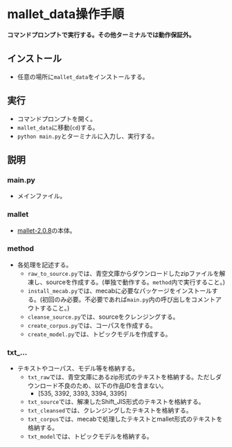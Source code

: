 # mallet_data操作手順
**コマンドプロンプトで実行する。その他ターミナルでは動作保証外。**


## インストール
- 任意の場所に`mallet_data`をインストールする。


## 実行
- コマンドプロンプトを開く。
- `mallet_data`に移動(`cd`)する。
- `python main.py`とターミナルに入力し、実行する。


## 説明
### main.py
- メインファイル。

### mallet
- [mallet-2.0.8](https://mallet.cs.umass.edu/download.php)の本体。

### method
- 各処理を記述する。
  - `raw_to_source.py`では、青空文庫からダウンロードしたzipファイルを解凍し、sourceを作成する。(単独で動作する。`method`内で実行すること。)
  - `install_mecab.py`では、mecabに必要なパッケージをインストールする。(初回のみ必要。不必要であれば`main.py`内の呼び出しをコメントアウトすること。)
  - `cleanse_source.py`では、sourceをクレンジングする。
  - `create_corpus.py`では、コーパスを作成する。
  - `create_model.py`では、トピックモデルを作成する。

### txt_...
- テキストやコーパス、モデル等を格納する。
  - `txt_raw`では、青空文庫にあるzip形式のテキストを格納する。ただしダウンロード不良のため、以下の作品IDを含まない。
    - [535, 3392, 3393, 3394, 3395]
  - `txt_source`では、解凍したShift_JIS形式のテキストを格納する。
  - `txt_cleansed`では、クレンジングしたテキストを格納する。
  - `txt_corpus`では、mecabで処理したテキストとmallet形式のテキストを格納する。
  - `txt_model`では、トピックモデルを格納する。
